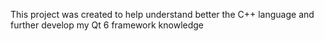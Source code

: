 This project was created to help understand better the C++ language and further develop my Qt 6 framework knowledge
